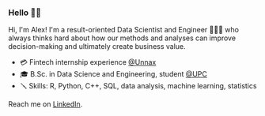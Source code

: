 ### Hello 👋🏻

Hi, I'm Alex! I'm a result-oriented Data Scientist and Engineer 👨🏻‍💻 who always thinks hard about how our methods and analyses can improve decision-making and ultimately create business value.

- 💳  Fintech internship experience <a href="https://www.unnax.com/">@Unnax</a>
- 🎓  B.Sc. in Data Science and Engineering, student <a href="https://www.upc.edu/en?set_language=en">@UPC</a>
- 🪛  Skills: R, Python, C++, SQL, data analysis, machine learning, statistics

Reach me on <a href="https://www.linkedin.com/in/alexcarrilloalza/">LinkedIn</a>.
